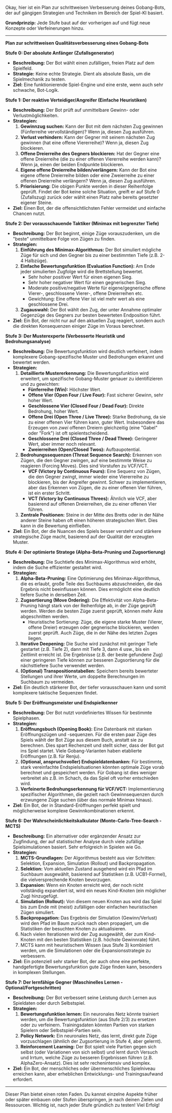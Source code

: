 Okay, hier ist ein Plan zur schrittweisen Verbesserung deines Gobang-Bots, der auf gängigen Strategien und Techniken im Bereich der Spiel-KI basiert.

**Grundprinzip:** Jede Stufe baut auf der vorherigen auf und fügt neue Konzepte oder Verfeinerungen hinzu.

---

**Plan zur schrittweisen Qualitätsverbesserung eines Gobang-Bots**

**Stufe 0: Der absolute Anfänger (Zufallsgenerator)**

*   **Beschreibung:** Der Bot wählt einen zufälligen, freien Platz auf dem Spielfeld.
*   **Strategie:** Keine echte Strategie. Dient als absolute Basis, um die Spielmechanik zu testen.
*   **Ziel:** Eine funktionierende Spiel-Engine und eine erste, wenn auch sehr schwache, Bot-Logik.

**Stufe 1: Der reaktive Verteidiger/Angreifer (Einfache Heuristiken)**

*   **Beschreibung:** Der Bot prüft auf unmittelbare Gewinn- oder Verlustmöglichkeiten.
*   **Strategien:**
    1.  **Gewinnzug suchen:** Kann der Bot mit dem nächsten Zug gewinnen (Fünferreihe vervollständigen)? Wenn ja, diesen Zug ausführen.
    2.  **Verlust verhindern:** Kann der Gegner mit seinem nächsten Zug gewinnen (hat eine offene Viererreihe)? Wenn ja, diesen Zug blockieren.
    3.  **Offene Dreierreihe des Gegners blockieren:** Hat der Gegner eine offene Dreierreihe (die zu einer offenen Viererreihe werden kann)? Wenn ja, einen der beiden Endpunkte blockieren.
    4.  **Eigene offene Dreierreihe bilden/verlängern:** Kann der Bot eine eigene offene Dreierreihe bilden oder eine Zweierreihe zu einer offenen Dreierreihe verlängern? Wenn ja, diesen Zug ausführen.
    5.  **Priorisierung:** Die obigen Punkte werden in dieser Reihenfolge geprüft. Findet der Bot keine solche Situation, greift er auf Stufe 0 (Zufallszug) zurück oder wählt einen Platz nahe bereits gesetzter eigener Steine.
*   **Ziel:** Einen Bot, der die offensichtlichsten Fehler vermeidet und einfache Chancen nutzt.

**Stufe 2: Der vorausschauende Taktiker (Minimax mit begrenzter Tiefe)**

*   **Beschreibung:** Der Bot beginnt, einige Züge vorauszudenken, um die "beste" unmittelbare Folge von Zügen zu finden.
*   **Strategien:**
    1.  **Einführung des Minimax-Algorithmus:** Der Bot simuliert mögliche Züge für sich und den Gegner bis zu einer bestimmten Tiefe (z.B. 2-4 Halbzüge).
    2.  **Einfache Bewertungsfunktion (Evaluation Function):** Am Ende jeder simulierten Zugfolge wird die Brettstellung bewertet.
        *   Sehr hoher positiver Wert für einen eigenen Sieg.
        *   Sehr hoher negativer Wert für einen gegnerischen Sieg.
        *   Moderate positive/negative Werte für eigene/gegnerische offene Vierer-, geschlossene Vierer-, offene Dreierreihen etc.
        *   Gewichtung: Eine offene Vier ist viel mehr wert als eine geschlossene Drei.
    3.  **Zugauswahl:** Der Bot wählt den Zug, der unter Annahme optimaler Gegenzüge des Gegners zur besten bewerteten Endposition führt.
*   **Ziel:** Ein Bot, der nicht nur auf den aktuellen Zug reagiert, sondern auch die direkten Konsequenzen einiger Züge im Voraus berechnet.

**Stufe 3: Der Musterexperte (Verbesserte Heuristik und Bedrohungsanalyse)**

*   **Beschreibung:** Die Bewertungsfunktion wird deutlich verfeinert, indem komplexere Gobang-spezifische Muster und Bedrohungen erkannt und bewertet werden.
*   **Strategien:**
    1.  **Detaillierte Mustererkennung:** Die Bewertungsfunktion wird erweitert, um spezifische Gobang-Muster genauer zu identifizieren und zu gewichten:
        *   **Fünferreihe (Win):** Höchster Wert.
        *   **Offene Vier (Open Four / Live Four):** Fast sicherer Gewinn, sehr hoher Wert.
        *   **Geschlossene Vier (Closed Four / Dead Four):** Direkte Bedrohung, hoher Wert.
        *   **Offene Drei (Open Three / Live Three):** Starke Bedrohung, da sie zu einer offenen Vier führen kann, guter Wert. Insbesondere das Erzeugen von *zwei* offenen Dreiern gleichzeitig (eine "Gabel" oder "Fork") ist oft spielentscheidend.
        *   **Geschlossene Drei (Closed Three / Dead Three):** Geringerer Wert, aber immer noch relevant.
        *   **Zweierreihen (Open/Closed Twos):** Aufbaupotential.
    2.  **Bedrohungssequenzen (Threat Sequence Search):** Erkennen von Zügen, die den Gegner zwingen, auf eine bestimmte Weise zu reagieren (Forcing Moves). Dies sind Vorstufen zu VCF/VCT.
        *   **VCF (Victory by Continuous Fours):** Eine Sequenz von Zügen, die den Gegner zwingt, immer wieder eine Viererreihe zu blockieren, bis der Angreifer gewinnt. Schwer zu implementieren, aber das Erkennen von Zügen, die zu einer offenen Vier führen, ist ein erster Schritt.
        *   **VCT (Victory by Continuous Threes):** Ähnlich wie VCF, aber basierend auf offenen Dreierreihen, die zu einer offenen Vier führen.
    3.  **Zentrale Positionen:** Steine in der Mitte des Bretts oder in der Nähe anderer Steine haben oft einen höheren strategischen Wert. Dies kann in die Bewertung einfließen.
*   **Ziel:** Ein Bot, der die Nuancen des Spiels besser versteht und stärkere strategische Züge macht, basierend auf der Qualität der erzeugten Muster.

**Stufe 4: Der optimierte Stratege (Alpha-Beta-Pruning und Zugsortierung)**

*   **Beschreibung:** Die Suchtiefe des Minimax-Algorithmus wird erhöht, indem die Suche effizienter gestaltet wird.
*   **Strategien:**
    1.  **Alpha-Beta-Pruning:** Eine Optimierung des Minimax-Algorithmus, die es erlaubt, große Teile des Suchbaums abzuschneiden, die das Ergebnis nicht beeinflussen können. Dies ermöglicht eine deutlich tiefere Suche in derselben Zeit.
    2.  **Zugsortierung (Move Ordering):** Die Effektivität von Alpha-Beta-Pruning hängt stark von der Reihenfolge ab, in der Züge geprüft werden. Werden die besten Züge zuerst geprüft, können mehr Äste abgeschnitten werden.
        *   Heuristische Sortierung: Züge, die eigene starke Muster (Vierer, offene Dreier) erzeugen oder gegnerische blockieren, werden zuerst geprüft. Auch Züge, die in der Nähe des letzten Zuges liegen.
    3.  **Iterative Deepening:** Die Suche wird zunächst mit geringer Tiefe gestartet (z.B. Tiefe 2), dann mit Tiefe 3, dann 4 usw., bis ein Zeitlimit erreicht ist. Die Ergebnisse (z.B. der beste gefundene Zug) einer geringeren Tiefe können zur besseren Zugsortierung für die nächsttiefere Suche verwendet werden.
    4.  **(Optional) Transpositionstabellen:** Speichern bereits bewerteter Stellungen und ihrer Werte, um doppelte Berechnungen im Suchbaum zu vermeiden.
*   **Ziel:** Ein deutlich stärkerer Bot, der tiefer vorausschauen kann und somit komplexere taktische Sequenzen findet.

**Stufe 5: Der Eröffnungsmeister und Endspielkenner**

*   **Beschreibung:** Der Bot nutzt vordefiniertes Wissen für bestimmte Spielphasen.
*   **Strategien:**
    1.  **Eröffnungsbuch (Opening Book):** Eine Datenbank mit starken Eröffnungszügen und -sequenzen. Für die ersten paar Züge des Spiels wählt der Bot Züge aus diesem Buch, anstatt sie zu berechnen. Dies spart Rechenzeit und stellt sicher, dass der Bot gut ins Spiel startet. Viele Gobang-Varianten haben etablierte Eröffnungen (z.B. für Renju).
    2.  **(Optional, anspruchsvoller) Endspieldatenbanken:** Für bestimmte, stark vereinfachte Endspielsituationen könnten optimale Züge vorab berechnet und gespeichert werden. Für Gobang ist dies weniger verbreitet als z.B. im Schach, da das Spiel oft vorher entschieden wird.
    3.  **Verfeinerte Bedrohungserkennung für VCF/VCT:** Implementierung spezifischer Algorithmen, die gezielt nach Gewinnsequenzen durch erzwungene Züge suchen (über das normale Minimax hinaus).
*   **Ziel:** Ein Bot, der in Standard-Eröffnungen perfekt spielt und möglicherweise komplexe Gewinnkombinationen erkennt.

**Stufe 6: Der Wahrscheinlichkeitskalkulator (Monte-Carlo-Tree-Search - MCTS)**

*   **Beschreibung:** Ein alternativer oder ergänzender Ansatz zur Zugfindung, der auf statistischer Analyse durch viele zufällige Spielsimulationen basiert. Sehr erfolgreich in Spielen wie Go.
*   **Strategien:**
    1.  **MCTS-Grundlagen:** Der Algorithmus besteht aus vier Schritten: Selektion, Expansion, Simulation (Rollout) und Backpropagation.
    2.  **Selektion:** Vom aktuellen Zustand ausgehend wird ein Pfad im Suchbaum ausgewählt, basierend auf Statistiken (z.B. UCB1-Formel), die vielversprechende Knoten bevorzugen.
    3.  **Expansion:** Wenn ein Knoten erreicht wird, der noch nicht vollständig expandiert ist, wird ein neues Kind-Knoten (ein möglicher Zug) hinzugefügt.
    4.  **Simulation (Rollout):** Von diesem neuen Knoten aus wird das Spiel bis zum Ende mit (meist) zufälligen oder einfachen heuristischen Zügen simuliert.
    5.  **Backpropagation:** Das Ergebnis der Simulation (Gewinn/Verlust) wird den Pfad im Baum zurück nach oben propagiert, um die Statistiken der besuchten Knoten zu aktualisieren.
    6.  Nach vielen Iterationen wird der Zug ausgewählt, der zum Kind-Knoten mit den besten Statistiken (z.B. höchste Gewinnrate) führt.
    7.  MCTS kann mit heuristischem Wissen (aus Stufe 3) kombiniert werden, um die Simulationen oder die Expansionsstrategie zu verbessern.
*   **Ziel:** Ein potenziell sehr starker Bot, der auch ohne eine perfekte, handgefertigte Bewertungsfunktion gute Züge finden kann, besonders in komplexen Stellungen.

**Stufe 7: Der lernfähige Gegner (Maschinelles Lernen - Optional/Fortgeschritten)**

*   **Beschreibung:** Der Bot verbessert seine Leistung durch Lernen aus Spieldaten oder durch Selbstspiel.
*   **Strategien:**
    1.  **Bewertungsfunktion lernen:** Ein neuronales Netz könnte trainiert werden, um die Bewertungsfunktion (aus Stufe 2/3) zu ersetzen oder zu verfeinern. Trainingsdaten könnten Partien von starken Spielern oder Selbstspiel-Partien sein.
    2.  **Policy Network:** Ein neuronales Netz, das lernt, direkt gute Züge vorzuschlagen (ähnlich der Zugsortierung in Stufe 4, aber gelernt).
    3.  **Reinforcement Learning:** Der Bot spielt viele Partien gegen sich selbst (oder Variationen von sich selbst) und lernt durch Versuch und Irrtum, welche Züge zu besseren Ergebnissen führen (z.B. AlphaZero-Ansatz). Dies ist sehr rechenintensiv und komplex.
*   **Ziel:** Ein Bot, der menschliches oder übermenschliches Spielniveau erreichen kann, aber erheblichen Entwicklungs- und Trainingsaufwand erfordert.

---

Dieser Plan bietet einen roten Faden. Du kannst einzelne Aspekte früher oder später einbauen oder Stufen überspringen, je nach deinen Zielen und Ressourcen. Wichtig ist, nach jeder Stufe gründlich zu testen! Viel Erfolg!